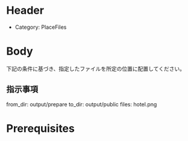 # Header
- Category: PlaceFiles

# Body
下記の条件に基づき、指定したファイルを所定の位置に配置してください。

## 指示事項
from_dir: output/prepare
to_dir: output/public
files: hotel.png

# Prerequisites

